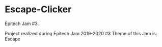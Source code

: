 # Escape-Clicker
Epitech Jam #3.

Project realized during Epitech Jam 2019-2020 #3
Theme of this Jam is: Escape
